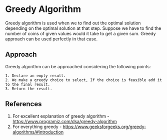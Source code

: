 # Greedy Algorithm

Greedy algorithm is used when we to find out the optimal solution depending on the optimal solution at that step.
Suppose we have to find the number of coins of given values would it take to get a given sum. Greedy approach can be used perfectly in that case.

## Approach

Greedy algorithm can be approached considering the following points:

    1. Declare an empty result.
    2. We make a greedy choice to select, If the choice is feasible add it to the final result.
    3. Return the result.

## References

1. For excellent explanation of greedy algorithm - <https://www.programiz.com/dsa/greedy-algorithm>
2. For everything greedy - <https://www.geeksforgeeks.org/greedy-algorithms/#introduction>
